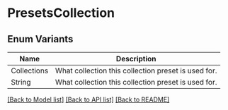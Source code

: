 # PresetsCollection

## Enum Variants

| Name | Description |
|---- | -----|
| Collections | What collection this collection preset is used for. |
| String | What collection this collection preset is used for. |

[[Back to Model list]](../README.md#documentation-for-models) [[Back to API list]](../README.md#documentation-for-api-endpoints) [[Back to README]](../README.md)


